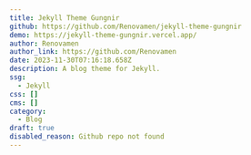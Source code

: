 ```yaml
---
title: Jekyll Theme Gungnir
github: https://github.com/Renovamen/jekyll-theme-gungnir
demo: https://jekyll-theme-gungnir.vercel.app/
author: Renovamen
author_link: https://github.com/Renovamen
date: 2023-11-30T07:16:18.658Z
description: A blog theme for Jekyll.
ssg:
  - Jekyll
css: []
cms: []
category:
  - Blog
draft: true
disabled_reason: Github repo not found
---
```

